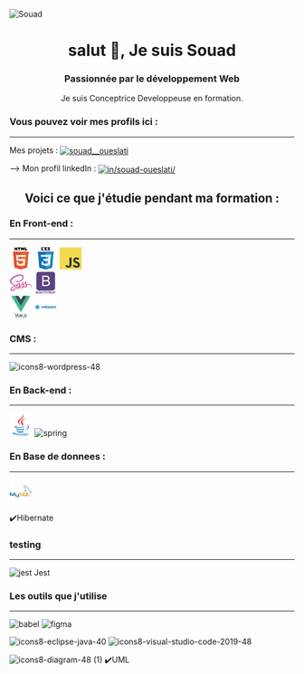 ![Souad](https://user-images.githubusercontent.com/62654985/144409543-d5b3466e-1566-440e-8c4a-8c1d4373752e.png)

<h1 align="center">salut 👋, Je suis Souad </h1>
<h3 align="center">Passionnée par le développement Web</h3>

<p align="center">Je suis Conceptrice Developpeuse en formation.</p>


<h3>Vous pouvez voir mes profils ici : </h3>
<hr>
<p>

<span>Mes projets :   <span/> <a href="https://codepen.io/souad__oueslati" target="blank"><img align="center" src="https://raw.githubusercontent.com/rahuldkjain/github-profile-readme-generator/master/src/images/icons/Social/codepen.svg" alt="souad__oueslati" height="40" width="40" /></a> 

<span> --> Mon profil linkedIn :   </span> <a href="https://linkedin.com/in/in/souad-oueslati/" target="blank"><img align="center" src="https://raw.githubusercontent.com/rahuldkjain/github-profile-readme-generator/master/src/images/icons/Social/linked-in-alt.svg" alt="in/souad-oueslati/" height="30" width="40" /></a> 
</p>

       
<h2 align="center">Voici ce que j'étudie pendant ma formation : </h2>
<h3> En Front-end : </h3>
<hr>
<div align="left">
       
<img src="https://raw.githubusercontent.com/devicons/devicon/master/icons/html5/html5-original-wordmark.svg" alt="html5" width="40" height="40"/> 
<img src="https://raw.githubusercontent.com/devicons/devicon/master/icons/css3/css3-original-wordmark.svg" alt="css3" width="40" height="40"/> 
<img src="https://raw.githubusercontent.com/devicons/devicon/master/icons/javascript/javascript-original.svg" alt="javascript" width="40" height="40"/>     
<br>
<img src="https://raw.githubusercontent.com/devicons/devicon/master/icons/sass/sass-original.svg" alt="sass" width="40" height="40"/> 
<img src="https://raw.githubusercontent.com/devicons/devicon/master/icons/bootstrap/bootstrap-plain-wordmark.svg" alt="bootstrap" width="40" height="40"/> 
</br>
<img src="https://raw.githubusercontent.com/devicons/devicon/master/icons/vuejs/vuejs-original-wordmark.svg" alt="vuejs" width="40" height="40"/> 
<img src="https://raw.githubusercontent.com/devicons/devicon/d00d0969292a6569d45b06d3f350f463a0107b0d/icons/webpack/webpack-original-wordmark.svg" alt="webpack" width="40" height="40"/>  

<h3>CMS : </h3>
    <hr>

 ![icons8-wordpress-48](https://user-images.githubusercontent.com/62654985/144588310-98fb13f0-3595-442f-8c01-dacfba24b3fa.png)

<h3>En Back-end :   </h3>
       <hr>
<img src="https://raw.githubusercontent.com/devicons/devicon/master/icons/java/java-original.svg" alt="java" width="40" height="40"/>  
<img src="https://www.vectorlogo.zone/logos/springio/springio-icon.svg" alt="spring" width="40" height="40"/>

<h3>En Base de donnees :  </h3>
       <hr>
   <img src="https://raw.githubusercontent.com/devicons/devicon/master/icons/mysql/mysql-original-wordmark.svg" alt="mysql" width="40" height="40"/>
   <p> ✔️Hibernate   </p>

<h3>testing </h3>
       <hr>
 <img src="https://www.vectorlogo.zone/logos/jestjsio/jestjsio-icon.svg" alt="jest" width="40" height="40"/> <span>Jest<span/>
       
 <h3>Les outils que j'utilise</h3>
       <hr>
 <img src="https://www.vectorlogo.zone/logos/babeljs/babeljs-icon.svg" alt="babel" width="40" height="40"/>
 
 <img src="https://www.vectorlogo.zone/logos/figma/figma-icon.svg" alt="figma" width="40" height="40"/>
 
 ![icons8-eclipse-java-40](https://user-images.githubusercontent.com/62654985/144588683-31a5f487-2ee9-447d-9b30-d3b4cd243fc3.png)
![icons8-visual-studio-code-2019-48](https://user-images.githubusercontent.com/62654985/144588968-561f0074-6c03-4086-9087-dbe930e95002.png)


 ![icons8-diagram-48 (1)](https://user-images.githubusercontent.com/62654985/144588761-049fe1bd-1aef-425f-9721-7f4083c5dd8b.png) <span>✔️UML</span>

 

